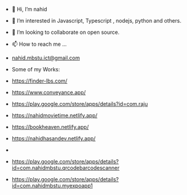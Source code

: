 - 👋 Hi, I’m nahid
- 👀 I’m interested in Javascript, Typescript , nodejs, python and others. 

- 💞️ I’m looking to collaborate on open source. 
- 📫 How to reach me ...
- nahid.mbstu.ict@gmail.com

- Some of my Works:

- https://finder-lbs.com/
- https://www.conveyance.app/
- https://play.google.com/store/apps/details?id=com.raju

- https://nahidmovietime.netlify.app/
- https://bookheaven.netlify.app/
- https://nahidhasandev.netlify.app/
- 
- https://play.google.com/store/apps/details?id=com.nahidmbstu.qrcodebarcodescanner
- https://play.google.com/store/apps/details?id=com.nahidmbstu.myexpoapp1

